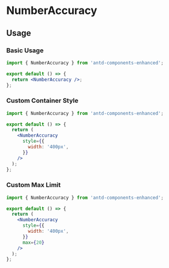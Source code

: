 # NumberAccuracy

## Usage

### Basic Usage

```jsx
import { NumberAccuracy } from 'antd-components-enhanced';

export default () => {
  return <NumberAccuracy />;
};
```

### Custom Container Style

```jsx
import { NumberAccuracy } from 'antd-components-enhanced';

export default () => {
  return (
    <NumberAccuracy
      style={{
        width: '400px',
      }}
    />
  );
};
```

### Custom Max Limit

```jsx
import { NumberAccuracy } from 'antd-components-enhanced';

export default () => {
  return (
    <NumberAccuracy
      style={{
        width: '400px',
      }}
      max={20}
    />
  );
};
```
